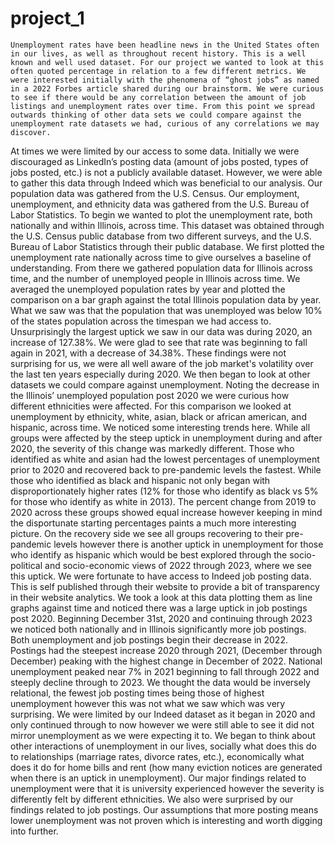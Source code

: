 # project_1
	Unemployment rates have been headline news in the United States often in our lives, as well as throughout recent history. This is a well known and well used dataset. For our project we wanted to look at this often quoted percentage in relation to a few different metrics. We were interested initially with the phenomena of “ghost jobs” as named in a 2022 Forbes article shared during our brainstorm. We were curious to see if there would be any correlation between the amount of job listings and unemployment rates over time. From this point we spread outwards thinking of other data sets we could compare against the unemployment rate datasets we had, curious of any correlations we may discover. 
At times we were limited by our access to some data. Initially we were discouraged as LinkedIn’s posting data (amount of jobs posted, types of jobs posted, etc.) is not a publicly available dataset. However, we were able to gather this data through Indeed which was beneficial to our analysis. Our population data was gathered from the U.S. Census. Our employment, unemployment, and ethnicity data was gathered from the U.S. Bureau of Labor Statistics.
	To begin we wanted to plot the unemployment rate, both nationally and within Illinois, across time. This dataset was obtained through the U.S. Census public database from two different surveys, and the U.S. Bureau of Labor Statistics through their public database. We first plotted the unemployment rate nationally across time to give ourselves a baseline of understanding. From there we gathered population data for Illinois across time, and the number of unemployed people in Illinois across time. We averaged the unemployed population rates by year and plotted the comparison on a bar graph against the total Illinois population data by year. What we saw was that the population that was unemployed was below 10% of the states population across the timespan we had access to. Unsurprisingly the largest uptick we saw in our data was during 2020, an increase of 127.38%. We were glad to see that rate was beginning to fall again in 2021, with a decrease of 34.38%. These findings were not surprising for us, we were all well aware of the job market's volatility over the last ten years especially during 2020. 
	We then began to look at other datasets we could compare against unemployment. Noting the decrease in the Illinois’ unemployed population post 2020 we were curious how different ethnicities were affected. For this comparison we looked at unemployment by ethnicity, white, asian, black or african american, and hispanic, across time. We noticed some interesting trends here. While all groups were affected by the steep uptick in unemployment during and after 2020, the severity of this change was markedly different. Those who identified as white and asian had the lowest percentages of unemployment prior to 2020 and recovered back to pre-pandemic levels the fastest. While those who identified as black and hispanic not only began with disproportionately higher rates (12% for those who identify as black vs 5% for those who identify as white in 2013). The percent change from 2019 to 2020 across these groups showed equal increase however keeping in mind the disportunate starting percentages paints a much more interesting picture. On the recovery side we see all groups recovering to their pre-pandemic levels however there is another uptick in unemployment for those who identify as hispanic which would be best explored through the socio-political and socio-economic views of 2022 through 2023, where we see this uptick. 
	We were fortunate to have access to Indeed job posting data. This is self published through their website to provide a bit of transparency in their website analytics. We took a look at this data plotting them as line graphs against time and noticed there was a large uptick in job postings post 2020. Beginning December 31st, 2020 and continuing through 2023 we noticed both nationally and in Illinois significantly more job postings. Both unemployment and job postings begin their decrease in 2022. Postings had the steepest increase 2020 through 2021, (December through December) peaking with the highest change in December of 2022. National unemployment peaked near 7% in 2021 beginning to fall through 2022 and steeply decline through to 2023. We thought the data would be inversely relational, the fewest job posting times being those of highest unemployment however this was not what we saw which was very surprising. We were limited by our Indeed dataset as it began in 2020 and only continued through to now however we were still able to see it did not mirror unemployment as we were expecting it to. 
	We began to think about other interactions of unemployment in our lives, socially what does this do to relationships (marriage rates, divorce rates, etc.), economically what does it do for home bills and rent (how many eviction notices are generated when there is an uptick in unemployment). Our major findings related to unemployment were that it is university experienced however the severity is differently felt by different ethnicities. We also were surprised by our findings related to job postings. Our assumptions that more posting means lower unemployment was not proven which is interesting and worth digging into further. 
